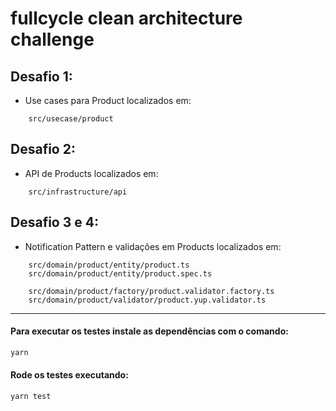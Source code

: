 # fullcycle clean architecture challenge

## Desafio 1:
- Use cases para Product localizados em:
```
    src/usecase/product
```

## Desafio 2:
- API de Products localizados em:
```
    src/infrastructure/api
```

## Desafio 3 e 4:
- Notification Pattern e validações em Products localizados em:
```
    src/domain/product/entity/product.ts
    src/domain/product/entity/product.spec.ts

    src/domain/product/factory/product.validator.factory.ts
    src/domain/product/validator/product.yup.validator.ts
```

---

#### Para executar os testes instale as dependências com o comando:
```sh
yarn
```
#### Rode os testes executando:
```sh
yarn test
```

